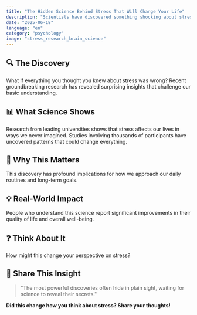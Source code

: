 ```yaml
---
title: "The Hidden Science Behind Stress That Will Change Your Life"
description: "Scientists have discovered something shocking about stress that could revolutionize how you think about your daily life."
date: "2025-06-18"
language: "en"
category: "psychology"
image: "stress_research_brain_science"
---
```


## 🔍 The Discovery

What if everything you thought you knew about stress was wrong? Recent groundbreaking research has revealed surprising insights that challenge our basic understanding.

## 📊 What Science Shows

Research from leading universities shows that stress affects our lives in ways we never imagined. Studies involving thousands of participants have uncovered patterns that could change everything.

## 🧠 Why This Matters

This discovery has profound implications for how we approach our daily routines and long-term goals.

## 💡 Real-World Impact

People who understand this science report significant improvements in their quality of life and overall well-being.

## ❓ Think About It

How might this change your perspective on stress?

## 💬 Share This Insight

> "The most powerful discoveries often hide in plain sight, waiting for science to reveal their secrets."

**Did this change how you think about stress? Share your thoughts!**
